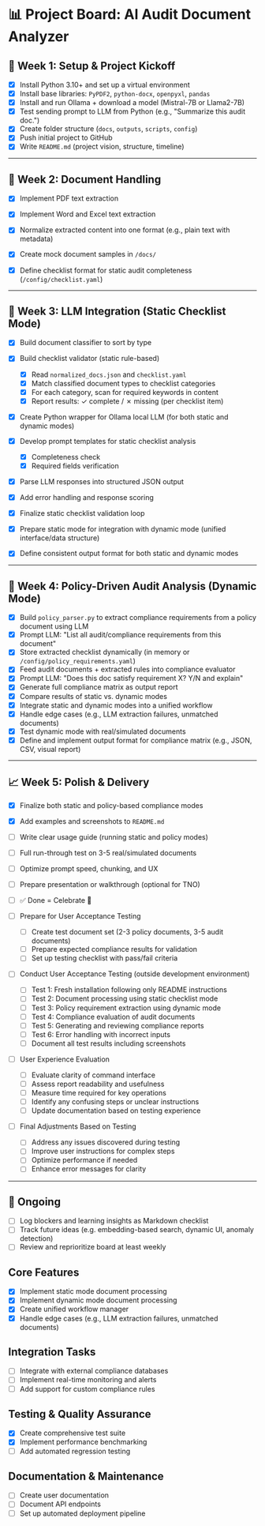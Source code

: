 # 📊 Project Board: AI Audit Document Analyzer

## 📅 Week 1: Setup & Project Kickoff

- [x] Install Python 3.10+ and set up a virtual environment
- [x] Install base libraries: `PyPDF2`, `python-docx`, `openpyxl`, `pandas`
- [x] Install and run Ollama + download a model (Mistral-7B or Llama2-7B)
- [x] Test sending prompt to LLM from Python (e.g., "Summarize this audit doc.")
- [x] Create folder structure (`docs`, `outputs`, `scripts`, `config`)
- [x] Push initial project to GitHub
- [x] Write `README.md` (project vision, structure, timeline)

---

## 🧾 Week 2: Document Handling

- [x] Implement PDF text extraction
- [x] Implement Word and Excel text extraction
- [x] Normalize extracted content into one format (e.g., plain text with metadata)
- [x] Create mock document samples in `/docs/`
- [x] Define checklist format for static audit completeness (`/config/checklist.yaml`)


---

## 🧠 Week 3: LLM Integration (Static Checklist Mode)

- [x] Build document classifier to sort by type
- [x] Build checklist validator (static rule-based)
  - [x] Read `normalized_docs.json` and `checklist.yaml`
  - [x] Match classified document types to checklist categories
  - [x] For each category, scan for required keywords in content
  - [x] Report results: ✓ complete / ✗ missing (per checklist item)
- [x] Create Python wrapper for Ollama local LLM (for both static and dynamic modes)
- [x] Develop prompt templates for static checklist analysis
  - [x] Completeness check
  - [x] Required fields verification
- [x] Parse LLM responses into structured JSON output
- [x] Add error handling and response scoring
- [x] Finalize static checklist validation loop
- [x] Prepare static mode for integration with dynamic mode (unified interface/data structure)
- [x] Define consistent output format for both static and dynamic modes


---

## 🧠 Week 4: Policy-Driven Audit Analysis (Dynamic Mode)

- [x] Build `policy_parser.py` to extract compliance requirements from a policy document using LLM
- [x] Prompt LLM: "List all audit/compliance requirements from this document"
- [x] Store extracted checklist dynamically (in memory or `/config/policy_requirements.yaml`)
- [x] Feed audit documents + extracted rules into compliance evaluator
- [x] Prompt LLM: "Does this doc satisfy requirement X? Y/N and explain"
- [x] Generate full compliance matrix as output report
- [x] Compare results of static vs. dynamic modes
- [x] Integrate static and dynamic modes into a unified workflow
- [x] Handle edge cases (e.g., LLM extraction failures, unmatched documents)
- [x] Test dynamic mode with real/simulated documents
- [x] Define and implement output format for compliance matrix (e.g., JSON, CSV, visual report)

---

## 📈 Week 5: Polish & Delivery

- [x] Finalize both static and policy-based compliance modes
- [x] Add examples and screenshots to `README.md`
- [ ] Write clear usage guide (running static and policy modes)
- [ ] Full run-through test on 3-5 real/simulated documents
- [ ] Optimize prompt speed, chunking, and UX
- [ ] Prepare presentation or walkthrough (optional for TNO)
- [ ] ✅ Done = Celebrate 🎉

- [ ] Prepare for User Acceptance Testing
  - [ ] Create test document set (2-3 policy documents, 3-5 audit documents)
  - [ ] Prepare expected compliance results for validation
  - [ ] Set up testing checklist with pass/fail criteria

- [ ] Conduct User Acceptance Testing (outside development environment)
  - [ ] Test 1: Fresh installation following only README instructions
  - [ ] Test 2: Document processing using static checklist mode
  - [ ] Test 3: Policy requirement extraction using dynamic mode
  - [ ] Test 4: Compliance evaluation of audit documents
  - [ ] Test 5: Generating and reviewing compliance reports
  - [ ] Test 6: Error handling with incorrect inputs
  - [ ] Document all test results including screenshots

- [ ] User Experience Evaluation
  - [ ] Evaluate clarity of command interface
  - [ ] Assess report readability and usefulness
  - [ ] Measure time required for key operations
  - [ ] Identify any confusing steps or unclear instructions
  - [ ] Update documentation based on testing experience

- [ ] Final Adjustments Based on Testing
  - [ ] Address any issues discovered during testing
  - [ ] Improve user instructions for complex steps
  - [ ] Optimize performance if needed
  - [ ] Enhance error messages for clarity

---

## 🔄 Ongoing

- [ ] Log blockers and learning insights as Markdown checklist
- [ ] Track future ideas (e.g. embedding-based search, dynamic UI, anomaly detection)
- [ ] Review and reprioritize board at least weekly

## Core Features
- [x] Implement static mode document processing
- [x] Implement dynamic mode document processing
- [x] Create unified workflow manager
- [x] Handle edge cases (e.g., LLM extraction failures, unmatched documents)

## Integration Tasks
- [ ] Integrate with external compliance databases
- [ ] Implement real-time monitoring and alerts
- [ ] Add support for custom compliance rules

## Testing & Quality Assurance
- [x] Create comprehensive test suite
- [x] Implement performance benchmarking
- [ ] Add automated regression testing

## Documentation & Maintenance
- [ ] Create user documentation
- [ ] Document API endpoints
- [ ] Set up automated deployment pipeline
